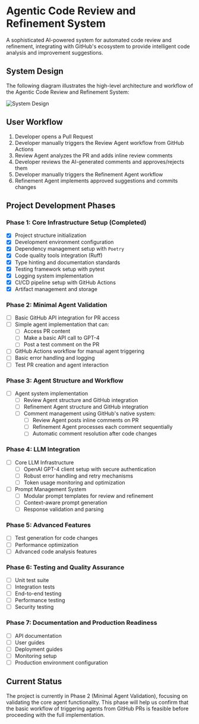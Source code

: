 # Agentic Code Review and Refinement System

A sophisticated AI-powered system for automated code review and refinement, integrating with GitHub's ecosystem to provide intelligent code analysis and improvement suggestions.

## System Design

The following diagram illustrates the high-level architecture and workflow of the Agentic Code Review and Refinement System:

![System Design](docs/assets/Design%20-%20Code%20Review%20%26%20Refinement%20Agent.png)

## User Workflow

1. Developer opens a Pull Request
2. Developer manually triggers the Review Agent workflow from GitHub Actions
3. Review Agent analyzes the PR and adds inline review comments
4. Developer reviews the AI-generated comments and approves/rejects them
5. Developer manually triggers the Refinement Agent workflow
6. Refinement Agent implements approved suggestions and commits changes

## Project Development Phases

### Phase 1: Core Infrastructure Setup (Completed)
- [x] Project structure initialization
- [x] Development environment configuration
- [x] Dependency management setup with `Poetry`
- [x] Code quality tools integration (Ruff)
- [x] Type hinting and documentation standards
- [x] Testing framework setup with pytest
- [x] Logging system implementation
- [x] CI/CD pipeline setup with GitHub Actions
- [x] Artifact management and storage

### Phase 2: Minimal Agent Validation
- [ ] Basic GitHub API integration for PR access
- [ ] Simple agent implementation that can:
  - [ ] Access PR content
  - [ ] Make a basic API call to GPT-4
  - [ ] Post a test comment on the PR
- [ ] GitHub Actions workflow for manual agent triggering
- [ ] Basic error handling and logging
- [ ] Test PR creation and agent interaction

### Phase 3: Agent Structure and Workflow
- [ ] Agent system implementation
  - [ ] Review Agent structure and GitHub integration
  - [ ] Refinement Agent structure and GitHub integration
  - [ ] Comment management using GitHub's native system:
    - [ ] Review Agent posts inline comments on PR
    - [ ] Refinement Agent processes each comment sequentially
    - [ ] Automatic comment resolution after code changes

### Phase 4: LLM Integration
- [ ] Core LLM Infrastructure
  - [ ] OpenAI GPT-4 client setup with secure authentication
  - [ ] Robust error handling and retry mechanisms
  - [ ] Token usage monitoring and optimization
- [ ] Prompt Management System
  - [ ] Modular prompt templates for review and refinement
  - [ ] Context-aware prompt generation
  - [ ] Response validation and parsing

### Phase 5: Advanced Features
- [ ] Test generation for code changes
- [ ] Performance optimization
- [ ] Advanced code analysis features

### Phase 6: Testing and Quality Assurance
- [ ] Unit test suite
- [ ] Integration tests
- [ ] End-to-end testing
- [ ] Performance testing
- [ ] Security testing

### Phase 7: Documentation and Production Readiness
- [ ] API documentation
- [ ] User guides
- [ ] Deployment guides
- [ ] Monitoring setup
- [ ] Production environment configuration

## Current Status

The project is currently in Phase 2 (Minimal Agent Validation), focusing on validating the core agent functionality. This phase will help us confirm that the basic workflow of triggering agents from GitHub PRs is feasible before proceeding with the full implementation.
